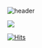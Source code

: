 ![header](https://capsule-render.vercel.app/api?type=waving&height=280&color=0:F9C4F3,100:FF5AB9&text=Love%20Ya!-nl-&desc=Jyo0n's%20profile&fontColor=ffffff&fontSize=60&descSize=35&descAlign=73&descAlignY=50&animation=twinkling)


<span>
  <a href="https://www.instagram.com/jyo0_n">
    <img src="https://img.shields.io/badge/Jyo0n's Instagram-ebb5cb?style=for-the-badge&logo=Instagram&logoColor=black"/>
  </a>
</span>





[![Hits](https://hits.seeyoufarm.com/api/count/incr/badge.svg?url=https%3A%2F%2Fgithub.com%2Fjyo0ny%2Fhit-counter&count_bg=%234AA9FF&title_bg=%239CD2FF&icon=salesforce.svg&icon_color=%23FFFFFF&title=hits&edge_flat=true)](https://hits.seeyoufarm.com)


<!--
**jyo0ny/jyo0ny** is a ✨ _special_ ✨ repository because its `README.md` (this file) appears on your GitHub profile.

Here are some ideas to get you started:

- 🔭 I’m currently working on ...
- 🌱 I’m currently learning ...
- 👯 I’m looking to collaborate on ...
- 🤔 I’m looking for help with ...
- 💬 Ask me about ...
- 📫 How to reach me: ...
- 😄 Pronouns: ...
- ⚡ Fun fact: ...
-->


